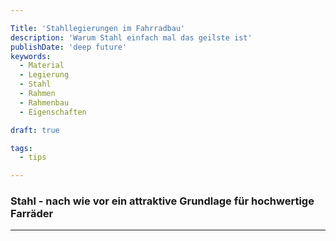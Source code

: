 ```yaml
---

Title: 'Stahllegierungen im Fahrradbau'
description: 'Warum Stahl einfach mal das geilste ist'
publishDate: 'deep future'
keywords:
  - Material
  - Legierung
  - Stahl
  - Rahmen
  - Rahmenbau
  - Eigenschaften

draft: true

tags:
  - tips

---
```



### Stahl - nach wie vor ein attraktive Grundlage für hochwertige Farräder



---
